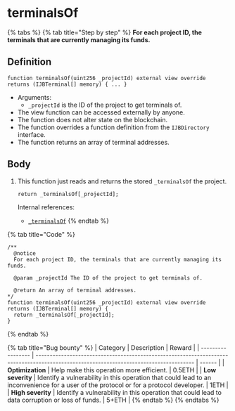 # terminalsOf

{% tabs %}
{% tab title="Step by step" %}
**For each project ID, the terminals that are currently managing its funds.**

## Definition

```solidity
function terminalsOf(uint256 _projectId) external view override returns (IJBTerminal[] memory) { ... }
```

* Arguments:
  * `_projectId` is the ID of the project to get terminals of.
* The view function can be accessed externally by anyone.
* The function does not alter state on the blockchain.
* The function overrides a function definition from the `IJBDirectory` interface.
* The function returns an array of terminal addresses.

## Body

1.  This function just reads and returns the stored `_terminalsOf` the project.

    ```solidity
    return _terminalsOf[_projectId];
    ```

    Internal references:

    * [`_terminalsOf`](../properties/\_terminalsof.md)
{% endtab %}

{% tab title="Code" %}
```solidity
/** 
  @notice
  For each project ID, the terminals that are currently managing its funds.

  @param _projectId The ID of the project to get terminals of.

  @return An array of terminal addresses.
*/
function terminalsOf(uint256 _projectId) external view override returns (IJBTerminal[] memory) {
  return _terminalsOf[_projectId];
}
```
{% endtab %}

{% tab title="Bug bounty" %}
| Category          | Description                                                                                                                            | Reward |
| ----------------- | -------------------------------------------------------------------------------------------------------------------------------------- | ------ |
| **Optimization**  | Help make this operation more efficient.                                                                                               | 0.5ETH |
| **Low severity**  | Identify a vulnerability in this operation that could lead to an inconvenience for a user of the protocol or for a protocol developer. | 1ETH   |
| **High severity** | Identify a vulnerability in this operation that could lead to data corruption or loss of funds.                                        | 5+ETH  |
{% endtab %}
{% endtabs %}
